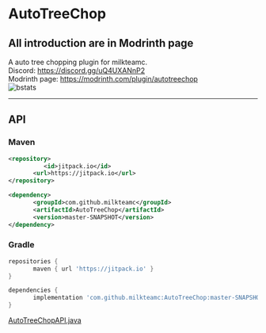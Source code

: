 # AutoTreeChop

## All introduction are in Modrinth page

A auto tree chopping plugin for milkteamc.  
Discord: https://discord.gg/uQ4UXANnP2  
Modrinth page: https://modrinth.com/plugin/autotreechop  
![bstats](https://bstats.org/signatures/bukkit/AutoTreeChop.svg)
* * *

## API

### Maven

```xml
<repository>
		  <id>jitpack.io</id>
	   <url>https://jitpack.io</url>
</repository>
```

```xml
<dependency>
	   <groupId>com.github.milkteamc</groupId>
	   <artifactId>AutoTreeChop</artifactId>
	   <version>master-SNAPSHOT</version>
</dependency>
```

### Gradle

```groovy
repositories {
	   maven { url 'https://jitpack.io' }
}
```

```groovy
dependencies {
	   implementation 'com.github.milkteamc:AutoTreeChop:master-SNAPSHOT'
}
```

[AutoTreeChopAPI.java](https://github.com/milkteamc/AutoTreeChop/blob/master/src/main/java/org/milkteamc/autotreechop/AutoTreeChopAPI.java)
